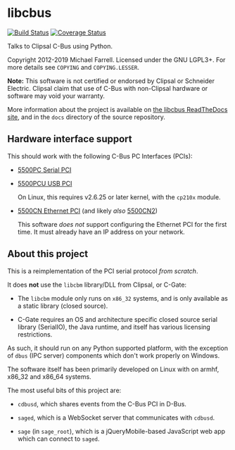 # libcbus

[![Build Status](https://secure.travis-ci.org/micolous/cbus.png?branch=master)][travis]
[![Coverage Status](https://coveralls.io/repos/github/micolous/cbus/badge.svg)][coveralls]

Talks to Clipsal C-Bus using Python.

Copyright 2012-2019 Michael Farrell. Licensed under the GNU LGPL3+. For more
details see `COPYING` and `COPYING.LESSER`.

**Note:** This software is not certified or endorsed by Clipsal or Schneider
Electric. Clipsal claim that use of C-Bus with non-Clipsal hardware or
software may void your warranty.

More information about the project is available on
[the libcbus ReadTheDocs site][rtd], and in the `docs` directory of the source
repository.

## Hardware interface support

This should work with the following C-Bus PC Interfaces (PCIs):

* [5500PC Serial PCI][5500PC]

* [5500PCU USB PCI][5500PCU]

  On Linux, this requires v2.6.25 or later kernel, with the `cp210x` module.

* [5500CN Ethernet PCI][5500CN] (and likely _also_ [5500CN2][])

  This software _does not_ support configuring the Ethernet PCI for the first
  time. It must already have an IP address on your network.

## About this project

This is a reimplementation of the PCI serial protocol _from scratch_.

It does **not** use the `libcbm` library/DLL from Clipsal, or C-Gate:

* The `libcbm` module only runs on `x86_32` systems, and is only available
  as a static library (closed source).

* C-Gate requires an OS and architecture specific closed source serial
  library (SerialIO), the Java runtime, and itself has various licensing
  restrictions.

As such, it should run on any Python supported platform, with the exception
of `dbus` (IPC server) components which don't work properly on Windows.

The software itself has been primarily developed on Linux with on armhf,
x86_32 and x86_64 systems.

The most useful bits of this project are:

* `cdbusd`, which shares events from the C-Bus PCI in D-Bus.

* `saged`, which is a WebSocket server that communicates with `cdbusd`.

* `sage` (in `sage_root`), which is a jQueryMobile-based JavaScript web app
  which can connect to `saged`.

[rtd]: https://cbus.rtfd.org/
[coveralls]: https://coveralls.io/github/micolous/cbus
[travis]: https://travis-ci.org/micolous/cbus
[5500PC]: https://www.clipsal.com/Trade/Products/ProductDetail?catno=5500PC
[5500PCU]: https://www.clipsal.com/Trade/Products/ProductDetail?catno=5500PCU
[5500CN]: https://updates.clipsal.com/ClipsalOnline/Files/Brochures/W0000348.pdf
[5500CN2]: https://www.clipsal.com/Trade/Products/ProductDetail?catno=5500CN2
